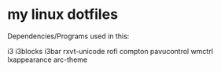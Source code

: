 # my linux dotfiles

Dependencies/Programs used in this:

i3
i3blocks
i3bar
rxvt-unicode
rofi
compton
pavucontrol
wmctrl
lxappearance
arc-theme
